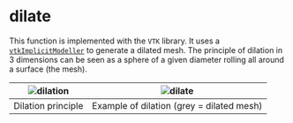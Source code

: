 # dilate

This function is implemented with the `VTK` library. It uses a [`vtkImplicitModeller`](http://www.vtk.org/doc/release/7.0/html/classvtkImplicitModeller.html) to generate a dilated mesh.
The principle of dilation in 3 dimensions can be seen as a sphere of a given diameter rolling all around a surface (the mesh).

![dilation](dilation.png)                   | ![dilate](dilate.png)
------------------------------------------- | ------------------------------
Dilation principle                          | Example of dilation (grey = dilated mesh)
